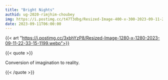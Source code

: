 ```yaml
---
title: "Bright Nights"
authid: ug-2020-rimjhim-choubey
img: https://i.postimg.cc/t47T3dbg/Resized-Image-400-x-300-2023-09-11-22-33-40-2985.webp
date: 2023-09-11T06:00:00
---
```


{{< art "https://i.postimg.cc/3xbhYzP8/Resized-Image-1280-x-1280-2023-09-11-22-33-15-1199.webp">}}

{{< quote >}}

Conversion of imagination to reality.

{{< /quote >}}
